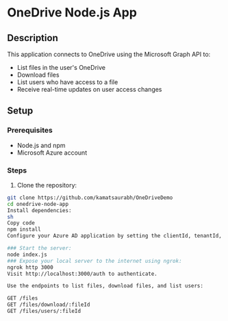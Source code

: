 # OneDrive Node.js App

## Description

This application connects to OneDrive using the Microsoft Graph API to:
- List files in the user's OneDrive
- Download files
- List users who have access to a file
- Receive real-time updates on user access changes

## Setup

### Prerequisites
- Node.js and npm
- Microsoft Azure account

### Steps

1. Clone the repository:

```sh
git clone https://github.com/kamatsaurabh/OneDriveDemo
cd onedrive-node-app
Install dependencies:
sh
Copy code
npm install
Configure your Azure AD application by setting the clientId, tenantId, and clientSecret in auth.js.

### Start the server:
node index.js
### Expose your local server to the internet using ngrok:
ngrok http 3000
Visit http://localhost:3000/auth to authenticate.

Use the endpoints to list files, download files, and list users:

GET /files
GET /files/download/:fileId
GET /files/users/:fileId